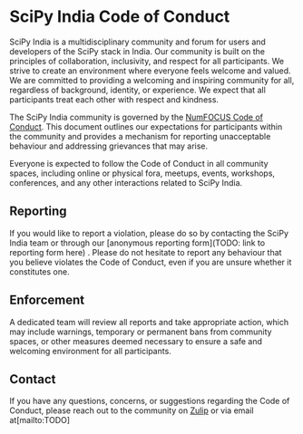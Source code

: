 # SciPy India Code of Conduct

SciPy India is a multidisciplinary community and forum for users and developers of the SciPy stack in India. Our community is built on the principles of collaboration, inclusivity, and respect for all participants. We strive to create an environment where everyone feels welcome and valued. We are committed to providing a welcoming and inspiring community for all, regardless of background, identity, or experience. We expect that all participants treat each other with respect and kindness.

The SciPy India community is governed by the [NumFOCUS Code of Conduct](https://numfocus.org/code-of-conduct). This document outlines our expectations for participants within the community and provides a mechanism for reporting unacceptable behaviour and addressing grievances that may arise.

Everyone is expected to follow the Code of Conduct in all community spaces, including online or physical fora, meetups, events, workshops, conferences, and any other interactions related to SciPy India.

## Reporting

If you would like to report a violation, please do so by contacting the SciPy India team or through our [anonymous reporting form](TODO: link to reporting form here) . Please do not hesitate to report any behaviour that you believe violates the Code of Conduct, even if you are unsure whether it constitutes one.

## Enforcement

A dedicated team will review all reports and take appropriate action, which may include warnings, temporary or permanent bans from community spaces, or other measures deemed necessary to ensure a safe and welcoming environment for all participants.

## Contact

If you have any questions, concerns, or suggestions regarding the Code of Conduct, please reach out to the community on [Zulip](https://scipyindia.zulipchat.com) or via email at[mailto:TODO]
